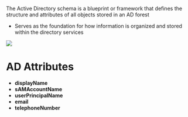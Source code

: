 The Active Directory schema is a blueprint or framework that defines the structure and attributes of all objects stored in an AD forest

* Serves as the foundation for how information is organized and stored within the directory services

![](https://github.com/JonmarCorpuz/SecondBrain/blob/main/Assets/Whitespace.png)

# AD Attributes

* **displayName**
* **sAMAccountName**
* **userPrincipalName**
* **email**
* **telephoneNumber**

